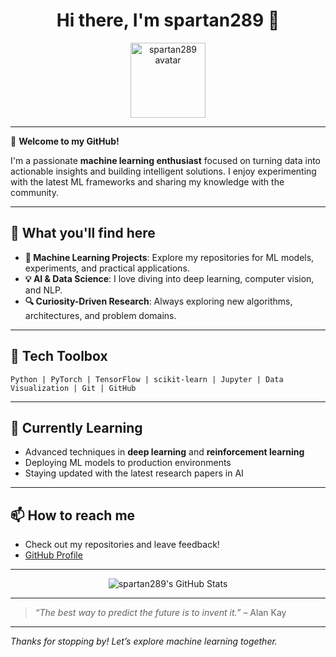 <!-- Profile README for spartan289 -->

<h1 align="center">Hi there, I'm spartan289 👋</h1>

<p align="center">
  <img src="https://github.com/spartan289.png" width="120" alt="spartan289 avatar">
</p>

---

🌟 **Welcome to my GitHub!**

I'm a passionate **machine learning enthusiast** focused on turning data into actionable insights and building intelligent solutions. I enjoy experimenting with the latest ML frameworks and sharing my knowledge with the community.

---

## 🚀 What you'll find here

- **🤖 Machine Learning Projects**: Explore my repositories for ML models, experiments, and practical applications.
- **💡 AI & Data Science**: I love diving into deep learning, computer vision, and NLP.
- **🔍 Curiosity-Driven Research**: Always exploring new algorithms, architectures, and problem domains.

---

## 🧰 Tech Toolbox

```text
Python | PyTorch | TensorFlow | scikit-learn | Jupyter | Data Visualization | Git | GitHub
```

---

## 🌱 Currently Learning

- Advanced techniques in **deep learning** and **reinforcement learning**
- Deploying ML models to production environments
- Staying updated with the latest research papers in AI

---

## 📫 How to reach me

- Check out my repositories and leave feedback!
- [GitHub Profile](https://github.com/spartan289)

---

<p align="center">
  <img src="https://github-readme-stats.vercel.app/api?username=spartan289&show_icons=true&theme=github_dark" alt="spartan289's GitHub Stats">
</p>

---

> _“The best way to predict the future is to invent it.”_ – Alan Kay

---

_Thanks for stopping by! Let’s explore machine learning together._
